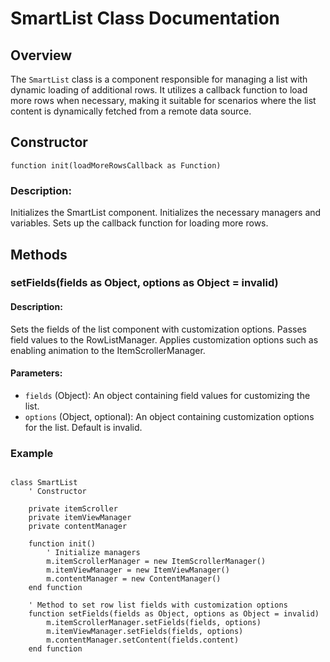 # SmartList Class Documentation

## Overview

The `SmartList` class is a component responsible for managing a list with dynamic loading of additional rows. It utilizes a callback function to load more rows when necessary, making it suitable for scenarios where the list content is dynamically fetched from a remote data source.

## Constructor

```brightscript
function init(loadMoreRowsCallback as Function)
```

### Description:

Initializes the SmartList component.
Initializes the necessary managers and variables.
Sets up the callback function for loading more rows.

## Methods

### setFields(fields as Object, options as Object = invalid)

#### Description:

Sets the fields of the list component with customization options.
Passes field values to the RowListManager.
Applies customization options such as enabling animation to the ItemScrollerManager.

#### Parameters:

- `fields` (Object): An object containing field values for customizing the list.
- `options` (Object, optional): An object containing customization options for the list. Default is invalid.

### Example

```brightscript

class SmartList
    ' Constructor

    private itemScroller
    private itemViewManager
    private contentManager

    function init()
        ' Initialize managers
        m.itemScrollerManager = new ItemScrollerManager()
        m.itemViewManager = new ItemViewManager()
        m.contentManager = new ContentManager()
    end function

    ' Method to set row list fields with customization options
    function setFields(fields as Object, options as Object = invalid)
        m.itemScrollerManager.setFields(fields, options)
        m.itemViewManager.setFields(fields, options)
        m.contentManager.setContent(fields.content)
    end function
```
